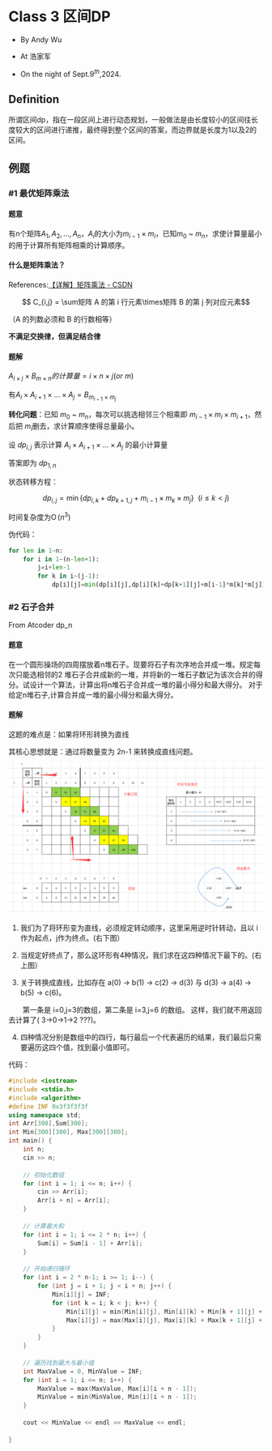# Class 3 区间DP

- By Andy Wu

- At 浩家军

- On the night of Sept.9$^{th}$,2024.

## Definition

所谓区间dp，指在一段区间上进行动态规划，一般做法是由长度较小的区间往长度较大的区间进行递推，最终得到整个区间的答案，而边界就是长度为1以及2的区间。

## 例题

### #1 最优矩阵乘法

#### 题意

有$n$个矩阵$A_1,A_2,...,A_n$，$A_i$的大小为$m_{i-1} \times m_i$，已知$m_0$ ~ $m_n$，求使计算量最小的用于计算所有矩阵相乘的计算顺序。

#### 什么是矩阵乘法？

References:[【详解】矩阵乘法 - CSDN](https://blog.csdn.net/STRVE/article/details/106739349)

$$ C_{i,j} = \sum矩阵 A 的第 i 行元素\times矩阵 B 的第 j 列对应元素$$

（A 的列数必须和 B 的行数相等）

**不满足交换律，但满足结合律**

#### 题解

$A_{i\times j} \times B_{m \times n} 的计算量 = i \times n \times j (or \ m)$

有$A_i \times A_{i+1} \times ... \times A_j = B_{m_{i-1} \times {m_j}}$

**转化问题**：已知 $m_0$ ~ $m_n$，每次可以挑选相邻三个相乘即 $m_{i-1} \times m_i \times m_{i+1}$，然后把  $m_i$删去，求计算顺序使得总量最小。

设 $dp_{i,j}$ 表示计算 $A_i \times A_{i+1} \times ... \times A_j$ 的最小计算量

答案即为 $dp_{1,n}$

状态转移方程：

$$ dp_{i,j} = \operatorname{min} \{ dp_{i,k} + dp_{k+1,j}+m_{i-1} \times m_k \times m_{j} \}\ \ (i \le k \lt j) $$

时间复杂度为$\operatorname{O}(n^3)$

伪代码：

```py
for len in 1~n:
    for i in 1~(n-len+1):
        j=i+len-1
        for k in i~(j-1):
            dp[i][j]=min(dp[i][j],dp[i][k]+dp[k+1][j]+m[i-1]*m[k]*m[j])
```

### #2 石子合并

From Atcoder dp_n

#### 题意

在一个圆形操场的四周摆放着n堆石子。现要将石子有次序地合并成一堆。规定每次只能选相邻的2 堆石子合并成新的一堆，并将新的一堆石子数记为该次合并的得分。试设计一个算法，计算出将n堆石子合并成一堆的最小得分和最大得分。
对于给定n堆石子,计算合并成一堆的最小得分和最大得分。

#### 题解

这题的难点是：如果将环形转换为直线

其核心思想就是：通过将数量变为 2n-1 来转换成直线问题。

![Explanation](../../../Resource/Class%203%20区间DP%20-%201.png)

1. 我们为了将环形变为直线，必须规定转动顺序，这里采用逆时针转动，且以 i 作为起点，j作为终点。(右下图）

2. 当规定好终点了，那么这环形有4种情况，我们求在这四种情况下最下的。(右上图）

3. 关于转换成直线，比如存在 a(0) -> b(1) -> c(2) -> d(3) 与 d(3) -> a(4) -> b(5) -> c(6)。

　　第一条是 i=0,j=3的数组，第二条是 i=3,j=6 的数组。 这样，我们就不用返回去计算了( 3->0->1->2 ???)。

4. 四种情况分别是数组中的四行，每行最后一个代表遍历的结果，我们最后只需要遍历这四个值，找到最小值即可。

代码：
```cpp
#include <iostream>
#include <stdio.h>
#include <algorithm>
#define INF 0x3f3f3f3f
using namespace std;
int Arr[300],Sum[300];
int Min[300][300], Max[300][300];
int main() {
    int n;
    cin >> n;

    // 初始化数组
    for (int i = 1; i <= n; i++) {
        cin >> Arr[i];
        Arr[i + n] = Arr[i];
    }

    // 计算最大和
    for (int i = 1; i <= 2 * n; i++) {
        Sum[i] = Sum[i - 1] + Arr[i];
    }

    // 开始递归循环
    for (int i = 2 * n-1; i >= 1; i--) {
        for (int j = i + 1; j < i + n; j++) {
            Min[i][j] = INF;
            for (int k = i; k < j; k++) {
                Min[i][j] = min(Min[i][j], Min[i][k] + Min[k + 1][j] + Sum[j] - Sum[i - 1]);
                Max[i][j] = max(Max[i][j], Max[i][k] + Max[k + 1][j] + Sum[j] - Sum[i - 1]);
            }
        }
    }

    // 遍历找到最大与最小值
    int MaxValue = 0, MinValue = INF;
    for (int i = 1; i <= n; i++) {
        MaxValue = max(MaxValue, Max[i][i + n - 1]);
        MinValue = min(MinValue, Min[i][i + n - 1]);
    }

    cout << MinValue << endl << MaxValue << endl;

}
```
